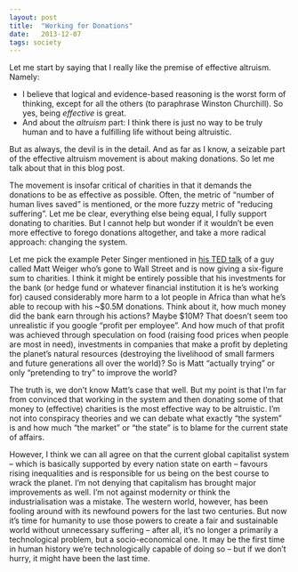 ```yaml
---
layout: post
title:  "Working for Donations"
date:   2013-12-07
tags: society
---
```


Let me start by saying that I really like the premise of effective altruism. Namely:

-   I believe that logical and evidence-based reasoning is the worst form of thinking, except for all the others (to paraphrase Winston Churchill). So yes, being *effective* is great.
-   And about the *altruism* part: I think there is just no way to be truly human and to have a fulfilling life without being altruistic.

But as always, the devil is in the detail. And as far as I know, a seizable part of the effective altruism movement is about making donations. So let me talk about that in this blog post.

The movement is insofar critical of charities in that it demands the donations to be as effective as possible. Often, the metric of “number of human lives saved” is mentioned, or the more fuzzy metric of “reducing suffering”. Let me be clear, everything else being equal, I fully support donating to charities. But I cannot help but wonder if it wouldn’t be even more effective to forego donations altogether, and take a more radical approach: changing the system.

Let me pick the example Peter Singer mentioned in [his TED talk](http://www.ted.com/talks/peter_singer_the_why_and_how_of_effective_altruism.html#584405) of a guy called Matt Weiger who’s gone to Wall Street and is now giving a six-figure sum to charities. I think it might be entirely possible that his investments for the bank (or hedge fund or whatever financial institution it is he’s working for) caused considerably more harm to a lot people in Africa than what he’s able to recoup with his \~\$0.5M donations. Think about it, how much money did the bank earn through his actions? Maybe \$10M? That doesn’t seem too unrealistic if you google “profit per employee”. And how much of that profit was achieved through speculation on food (raising food prices when people are most in need), investments in companies that make a profit by depleting the planet’s natural resources (destroying the livelihood of small farmers and future generations all over the world)? So is Matt “actually trying” or only “pretending to try” to improve the world?

The truth is, we don’t know Matt’s case that well. But my point is that I’m far from convinced that working in the system and then donating some of that money to (effective) charities is the most effective way to be altruistic. I’m not into conspiracy theories and we can debate what exactly “the system” is and how much “the market” or “the state” is to blame for the current state of affairs.

However, I think we can all agree on that the current global capitalist system – which is basically supported by every nation state on earth – favours rising inequalities and is responsible for us being on the best course to wrack the planet. I’m not denying that capitalism has brought major improvements as well. I’m not against modernity or think the industrialisation was a mistake. The western world, however, has been fooling around with its newfound powers for the last two centuries. But now it’s time for humanity to use those powers to create a fair and sustainable world without unnecessary suffering – after all, it’s no longer a primarily a technological problem, but a socio-economical one. It may be the first time in human history we’re technologically capable of doing so – but if we don’t hurry, it might have been the last time.
